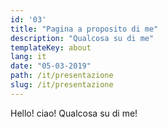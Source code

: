 ```yaml
---
id: '03'
title: "Pagina a proposito di me"
description: "Qualcosa su di me"
templateKey: about
lang: it
date: "05-03-2019"
path: /it/presentazione
slug: /it/presentazione
---
```


Hello! ciao! Qualcosa su di me!
